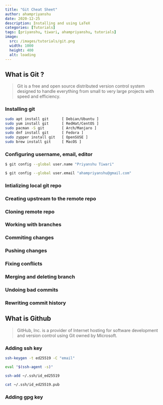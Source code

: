 ```yaml
---
title: "Git Cheat Sheet"
author: ahampriyanshu
date: 2020-12-25
description: Installing and using LaTeX
categories: [Tutorials]
tags: [priyanshu, tiwari, ahampriyanshu, tutorials]
image:
  src: /images/tutorials/git.png
  width: 1000
  height: 400
  alt: loading
---
```


## What is Git ?

> Git is a free and open source distributed version control system designed to handle everything from small to very large projects with speed and efficiency.

### Installing git

```bash
sudo apt install git      [ Debian/Ubuntu ]
sudo yum install git      [ RedHat/CentOS ]
sudo pacman -S git        [ Arch/Manjaro ]
sudo dnf install git      [ Fedora ]
sudo zypper install git   [ OpenSUSE ]
sudo brew install git     [ MacOS ]
```

### Configuring username, email, editor

```bash
$ git config --global user.name "Priyanshu Tiwari"
```

```bash
$ git config --global user.email "ahampriyanshu@gmail.com"
```

### Intializing local git repo

### Creating upstream to the remote repo

### Cloning remote repo

### Working with branches

### Commiting changes

### Pushing changes

### Fixing conflicts

### Merging and deleting branch

### Undoing bad commits

### Rewriting commit history

## What is Github

> GitHub, Inc. is a provider of Internet hosting for software development and version control using Git owned by Microsoft.

### Adding ssh key

```bash
ssh-keygen -t ed25519 -C "email"

eval "$(ssh-agent -s)"

ssh-add ~/.ssh/id_ed25519

cat ~/.ssh/id_ed25519.pub
```

### Adding gpg key
